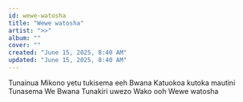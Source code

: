 ```yaml
---
id: wewe-watosha
title: "Wewe watosha"
artist: ">>"
album: ""
cover: ""
created: "June 15, 2025, 8:40 AM"
updated: "June 15, 2025, 8:40 AM"
---
```


Tunainua Mikono yetu
tukisema eeh Bwana
Katuokoa kutoka mautini
Tunasema We Bwana
Tunakiri uwezo Wako ooh
Wewe watosha